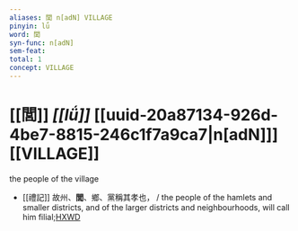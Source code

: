```yaml
---
aliases: 閭 n[adN] VILLAGE
pinyin: lǘ
word: 閭
syn-func: n[adN]
sem-feat: 
total: 1
concept: VILLAGE 
---
```

# [[閭]] *[[lǘ]]*  [[uuid-20a87134-926d-4be7-8815-246c1f7a9ca7|n[adN]]] [[VILLAGE]]
the people of the village
 - [[禮記]] 故州、**閭**、鄉、黨稱其孝也， / the people of the hamlets and smaller districts, and of the larger districts and neighbourhoods, will call him filial;[HXWD](https://hxwd.org/textview.html?location=KR1d0052_tls_001-11a.4)